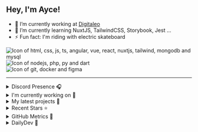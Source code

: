 ## Hey, I'm Ayce!

- 🔭 I’m currently working at <a href="https://www.digitaleo.com/">Digitaleo</a>
- 🌱 I’m currently learning NuxtJS, TailwindCSS, Storybook, Jest ...
- ⚡ Fun fact: I'm riding with electric skateboard

<div>
  <img src="https://skillicons.dev/icons?i=html,css,js,ts,angular,vue,react,nuxtjs,tailwind,mongodb,mysql" alt="Icon of html, css, js, ts, angular, vue, react, nuxtjs, tailwind, mongodb and mysql">
</div>
<div>
  <img src="https://skillicons.dev/icons?i=nodejs,php,py,dart" alt="Icon of nodejs, php, py and dart">
</div>
<div>
  <img src="https://skillicons.dev/icons?i=git,docker,figma" alt="Icon of git, docker and figma">
</div>


<hr>

<details>
  <summary>Discord Presence 🎧️</summary>
  
  [![Discord Presence](https://lanyard.cnrad.dev/api/538785123987095556)](https://discord.com/users/538785123987095556)
</details>

<details>
  <summary>I'm currently working on 👷</summary>
  

- [Ayce45/Ayce45.github.io](https://github.com/Ayce45/Ayce45.github.io) - My personal website (3 days ago)
- [Ayce45/skills-secure-code-game](https://github.com/Ayce45/skills-secure-code-game) - Spot and fix vulnerable patterns in real-world code, build security into your workflows, and understand security alerts generated against your code. (1 week ago)
- [skills/secure-code-game](https://github.com/skills/secure-code-game) - A GitHub Security Lab initiative, providing an in-repo learning experience, where learners secure intentionally vulnerable code. (1 month ago)
- [Ayce45/skills-copilot-codespaces-vscode](https://github.com/Ayce45/skills-copilot-codespaces-vscode) - Develop with AI-powered code suggestions using GitHub Copilot and VS Code (1 month ago)
- [Ayce45/decentralize-steam](https://github.com/Ayce45/decentralize-steam) - An Decentralize Steam App in Web3 (1 month ago)
</details>

<details>
  <summary>My latest projects 🌱</summary>
  

- [Ayce45/skills-secure-code-game](https://github.com/Ayce45/skills-secure-code-game) - Spot and fix vulnerable patterns in real-world code, build security into your workflows, and understand security alerts generated against your code.
- [Ayce45/skills-copilot-codespaces-vscode](https://github.com/Ayce45/skills-copilot-codespaces-vscode) - Develop with AI-powered code suggestions using GitHub Copilot and VS Code
- [Ayce45/skills-publish-packages](https://github.com/Ayce45/skills-publish-packages) - Use GitHub Actions to publish your project to a Docker image.
- [Ayce45/skills-review-pull-requests](https://github.com/Ayce45/skills-review-pull-requests) - Collaborate and work together on GitHub.
- [Ayce45/skills-test-with-actions](https://github.com/Ayce45/skills-test-with-actions) - Create workflows that enable you to use Continuous Integration (CI) for your projects.
</details>

<details>
  <summary>Recent Stars ⭐</summary>
  

- [victorneuret/dailydrive](https://github.com/victorneuret/dailydrive) - Program to remove podcast from spotify daily drive playlist (1 week ago)
- [obadmatar/remove-linkedin-connection](https://github.com/obadmatar/remove-linkedin-connection) - Remove Linkedin connection with single click (1 month ago)
- [KonradIT/goprowifihack](https://github.com/KonradIT/goprowifihack) - Unofficial GoPro WiFi API Documentation - HTTP GET requests for commands, status, livestreaming and media query. (2 years ago)
- [dailydotdev/daily](https://github.com/dailydotdev/daily) - daily.dev is a professional network for developers to learn, collaborate, and grow together 👩🏽‍💻 👨‍💻 (2 years ago)
- [nrwl/nx](https://github.com/nrwl/nx) - Build system, optimized for monorepos, with AI-powered architectural awareness and advanced CI capabilities. (2 years ago)
</details>

<details>
  <summary>GitHub Metrics 🌊</summary>
  
  <img align="center" src="/github-metrics.svg" alt="Metrics" width="400">
</details>

<details>
  <summary>DailyDev 📖</summary>
  
  <a href="https://app.daily.dev/ayce"><img src="https://api.daily.dev/devcards/6f27abf04ef249b1a106e3ddb7e7cda4.png?r=tkh" width="400" alt="Evan JUGE's Dev Card"/></a>
</details>
